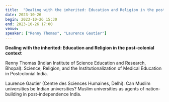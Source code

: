 ```yaml
---
title:  "Dealing with the inherited: Education and Religion in the post-colonial context"
date: 2023-10-26
begin: 2023-10-26 15:30
end: 2023-10-26 17:00
venue:
speaker: ["Renny Thomas", "Laurence Gautier"]
---
```


**Dealing with the inherited: Education and Religion in the post-colonial context**

Renny Thomas (Indian Institute of Science Education and Research, Bhopal): Science, Religion, and the Institutionalization of Medical Education in Postcolonial India.

Laurence Gautier (Centre des Sciences Humaines, Delhi): Can Muslim universities be Indian universities? Muslim universities as agents of nation-building in post-independence India. 
